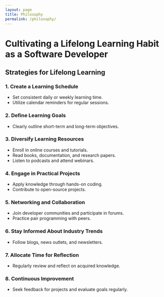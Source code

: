 ```yaml
---
layout: page
title: Philosophy
permalink: /philosophy/
---
```


# Cultivating a Lifelong Learning Habit as a Software Developer

## Strategies for Lifelong Learning

### 1. Create a Learning Schedule
- Set consistent daily or weekly learning time.
- Utilize calendar reminders for regular sessions.

### 2. Define Learning Goals
- Clearly outline short-term and long-term objectives.

### 3. Diversify Learning Resources
- Enroll in online courses and tutorials.
- Read books, documentation, and research papers.
- Listen to podcasts and attend webinars.

### 4. Engage in Practical Projects
- Apply knowledge through hands-on coding.
- Contribute to open-source projects.

### 5. Networking and Collaboration
- Join developer communities and participate in forums.
- Practice pair programming with peers.

### 6. Stay Informed About Industry Trends
- Follow blogs, news outlets, and newsletters.

### 7. Allocate Time for Reflection
- Regularly review and reflect on acquired knowledge.

### 8. Continuous Improvement
- Seek feedback for projects and evaluate goals regularly.
